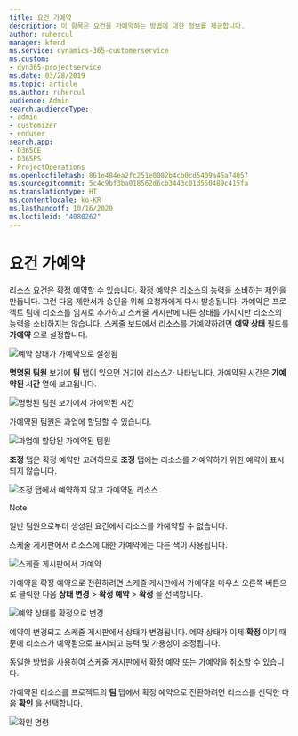 ```yaml
---
title: 요건 가예약
description: 이 항목은 요건을 가예약하는 방법에 대한 정보를 제공합니다.
author: ruhercul
manager: kfend
ms.service: dynamics-365-customerservice
ms.custom:
- dyn365-projectservice
ms.date: 03/28/2019
ms.topic: article
ms.author: ruhercul
audience: Admin
search.audienceType:
- admin
- customizer
- enduser
search.app:
- D365CE
- D365PS
- ProjectOperations
ms.openlocfilehash: 861e484ea2fc251e0082b4cb0cd5409a45a74057
ms.sourcegitcommit: 5c4c9bf3ba018562d6cb3443c01d550489c415fa
ms.translationtype: HT
ms.contentlocale: ko-KR
ms.lasthandoff: 10/16/2020
ms.locfileid: "4080262"
---
```

# <a name="soft-book-requirements"></a>요건 가예약

리소스 요건은 확정 예약할 수 있습니다. 확정 예약은 리소스의 능력을 소비하는 제안을 만듭니다. 그런 다음 제안서가 승인을 위해 요청자에게 다시 발송됩니다. 가예약은 프로젝트 팀에 리소스를 임시로 추가하고 스케줄 게시판에 다른 상태를 가지지만 리소스의 능력을 소비하지는 않습니다. 스케줄 보드에서 리소스를 가예약하려면 **예약 상태** 필드를 **가예약** 으로 설정합니다.

![예약 상태가 가예약으로 설정됨](media/Resource-Management-image77.png)

**명명된 팀원** 보기에 **팀** 탭이 있으면 거기에 리소스가 나타납니다. 가예약된 시간은 **가예약된 시간** 열에 보고됩니다.

![명명된 팀원 보기에서 가예약된 시간](media/Resource-Management-image78.png)

가예약된 팀원은 과업에 할당할 수 있습니다.

![과업에 할당된 가예약된 팀원](media/Resource-Management-image79.png)

**조정** 탭은 확정 예약만 고려하므로 **조정** 탭에는 리소스를 가예약하기 위한 예약이 표시되지 않습니다.

![조정 탭에서 예약하지 않고 가예약된 리소스](media/Resource-Management-image80.png)

> [!NOTE]
> 일반 팀원으로부터 생성된 요건에서 리소스를 가예약할 수 없습니다.

스케줄 게시판에서 리소스에 대한 가예약에는 다른 색이 사용됩니다.

![스케줄 게시판에서 가예약](media/Resource-Management-image81.png)

가예약을 확정 예약으로 전환하려면 스케줄 게시판에서 가예약을 마우스 오른쪽 버튼으로 클릭한 다음 **상태 변경** \> **확정 예약** \> **확정** 을 선택합니다.

![예약 상태를 확정으로 변경](media/Resource-Management-image82.png)

예약이 변경되고 스케줄 게시판에서 상태가 변경됩니다. 예약 상태가 이제 **확정** 이기 때문에 리소스가 예약됨으로 표시되고 능력 및 가용성이 조정됩니다.

동일한 방법을 사용하여 스케줄 게시판에서 확정 예약 또는 가예약을 취소할 수 있습니다.

가예약된 리소스를 프로젝트의 **팀** 탭에서 확정 예약으로 전환하려면 리소스를 선택한 다음 **확인** 을 선택합니다.

![확인 명령](media/Resource-Management-image83.png)
